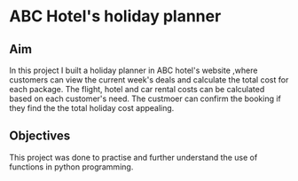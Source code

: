 # ABC Hotel's holiday planner

## Aim
In this project I built a holiday planner in ABC hotel's website ,where customers can view the current week's deals and calculate the total cost for each package. The flight, hotel and car rental costs can be calculated based on each customer's need. The custmoer can confirm the booking if they find the the total holiday cost appealing.

## Objectives
This project was done to practise and further understand the use of functions in python programming.
